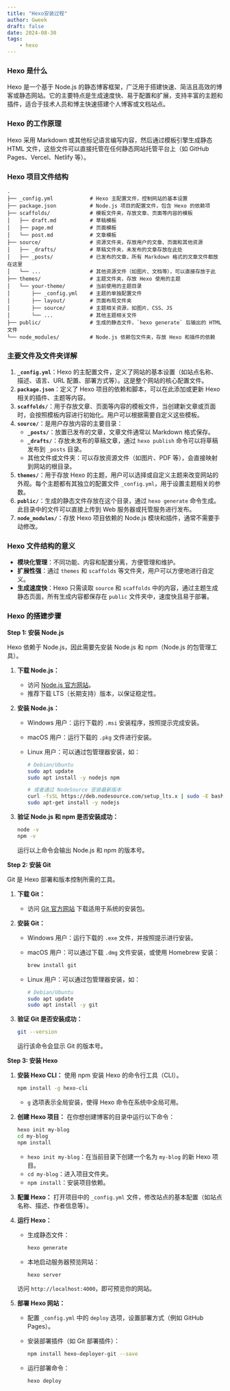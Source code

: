 ```yaml
---
title: "Hexo安装过程" 
author: Gweek
draft: false
date: 2024-08-30
tags:
    - hexo
---
```

### Hexo 是什么

Hexo 是一个基于 Node.js 的静态博客框架，广泛用于搭建快速、简洁且高效的博客或静态网站。它的主要特点是生成速度快、易于配置和扩展，支持丰富的主题和插件，适合于技术人员和博主快速搭建个人博客或文档站点。

### Hexo 的工作原理

Hexo 采用 Markdown 或其他标记语言编写内容，然后通过模板引擎生成静态 HTML 文件，这些文件可以直接托管在任何静态网站托管平台上（如 GitHub Pages、Vercel、Netlify 等）。

### Hexo 项目文件结构

```
.
├── _config.yml            # Hexo 主配置文件，控制网站的基本设置
├── package.json           # Node.js 项目的配置文件，包含 Hexo 的依赖项
├── scaffolds/             # 模板文件夹，存放文章、页面等内容的模板
│   ├── draft.md           # 草稿模板
│   ├── page.md            # 页面模板
│   └── post.md            # 文章模板
├── source/                # 资源文件夹，存放用户的文章、页面和其他资源
│   ├── _drafts/           # 草稿文件夹，未发布的文章存放在此处
│   ├── _posts/            # 已发布的文章，所有 Markdown 格式的文章文件都放在这里
│   └── ...                # 其他资源文件（如图片、文档等），可以直接存放于此
├── themes/                # 主题文件夹，存放 Hexo 使用的主题
│   └── your-theme/        # 当前使用的主题目录
│       ├── _config.yml    # 主题的单独配置文件
│       ├── layout/        # 页面布局文件夹
│       ├── source/        # 主题相关资源，如图片、CSS、JS
│       └── ...            # 其他主题相关文件
├── public/                # 生成的静态文件，`hexo generate` 后输出的 HTML 文件
└── node_modules/          # Node.js 依赖包文件夹，存放 Hexo 和插件的依赖
```

### 主要文件及文件夹详解

1. **`_config.yml`**：Hexo 的主配置文件，定义了网站的基本设置（如站点名称、描述、语言、URL 配置、部署方式等）。这是整个网站的核心配置文件。
2. **`package.json`**：定义了 Hexo 项目的依赖和脚本，可以在此添加或更新 Hexo 相关的插件、主题等内容。
3. **`scaffolds/`**：用于存放文章、页面等内容的模板文件，当创建新文章或页面时，会按照模板内容进行初始化。用户可以根据需要自定义这些模板。
4. **`source/`**：是用户存放内容的主要目录：
    - **`_posts/`**：放置已发布的文章，文章文件通常以 Markdown 格式保存。
    - **`_drafts/`**：存放未发布的草稿文章，通过 `hexo publish` 命令可以将草稿发布到 `_posts` 目录。
    - 其他文件或文件夹：可以存放资源文件（如图片、PDF 等），会直接映射到网站的根目录。
5. **`themes/`**：用于存放 Hexo 的主题，用户可以选择或自定义主题来改变网站的外观。每个主题都有其独立的配置文件 `_config.yml`，用于设置主题相关的参数。
6. **`public/`**：生成的静态文件存放在这个目录，通过 `hexo generate` 命令生成。此目录中的文件可以直接上传到 Web 服务器或托管服务进行发布。
7. **`node_modules/`**：存放 Hexo 项目依赖的 Node.js 模块和插件，通常不需要手动修改。

### Hexo 文件结构的意义

- **模块化管理**：不同功能、内容和配置分离，方便管理和维护。
- **扩展性强**：通过 `themes` 和 `scaffolds` 等文件夹，用户可以方便地进行自定义。
- **生成速度快**：Hexo 只需读取 `source` 和 `scaffolds` 中的内容，通过主题生成静态页面，所有生成内容都保存在 `public` 文件夹中，速度快且易于部署。

### Hexo 的搭建步骤

**Step 1: 安装 Node.js**

Hexo 依赖于 Node.js，因此需要先安装 Node.js 和 npm（Node.js 的包管理工具）。

1. **下载 Node.js：**
    - 访问 [Node.js 官方网站](https://nodejs.org/)。
    - 推荐下载 LTS（长期支持）版本，以保证稳定性。
2. **安装 Node.js：**
    - Windows 用户：运行下载的 `.msi` 安装程序，按照提示完成安装。
    - macOS 用户：运行下载的 `.pkg` 文件进行安装。
    - Linux 用户：可以通过包管理器安装，如：
        
        ```bash
        # Debian/Ubuntu
        sudo apt update
        sudo apt install -y nodejs npm
        
        # 或者通过 NodeSource 安装最新版本
        curl -fsSL https://deb.nodesource.com/setup_lts.x | sudo -E bash -
        sudo apt-get install -y nodejs
        ```
        
3. **验证 Node.js 和 npm 是否安装成功：**
    
    ```bash
    node -v
    npm -v
    ```
    
    运行以上命令会输出 Node.js 和 npm 的版本号。
    

**Step 2: 安装 Git**

Git 是 Hexo 部署和版本控制所需的工具。

1. **下载 Git：**
    - 访问 [Git 官方网站](https://git-scm.com/) 下载适用于系统的安装包。
2. **安装 Git：**
    - Windows 用户：运行下载的 `.exe` 文件，并按照提示进行安装。
    - macOS 用户：可以通过下载 `.dmg` 文件安装，或使用 Homebrew 安装：
        
        ```bash
        brew install git
        ```
        
    - Linux 用户：可以通过包管理器安装，如：
        
        ```bash
        # Debian/Ubuntu
        sudo apt update
        sudo apt install -y git
        ```
        
3. **验证 Git 是否安装成功：**
    
    ```bash
    git --version
    ```
    
    运行该命令会显示 Git 的版本号。
    

**Step 3: 安装 Hexo**

1. **安装 Hexo CLI：**
使用 npm 安装 Hexo 的命令行工具（CLI）。
    
    ```bash
    npm install -g hexo-cli
    ```
    
    - `g` 选项表示全局安装，使得 Hexo 命令在系统中全局可用。
2. **创建 Hexo 项目：**
在你想创建博客的目录中运行以下命令：
    
    ```bash
    hexo init my-blog
    cd my-blog
    npm install
    ```
    
    - `hexo init my-blog`：在当前目录下创建一个名为 `my-blog` 的新 Hexo 项目。
    - `cd my-blog`：进入项目文件夹。
    - `npm install`：安装项目依赖。
3. **配置 Hexo：**
打开项目中的 `_config.yml` 文件，修改站点的基本配置（如站点名称、描述、作者信息等）。
4. **运行 Hexo：**
    - 生成静态文件：
        
        ```bash
        hexo generate
        ```
        
    - 本地启动服务器预览网站：
        
        ```bash
        hexo server
        ```
        
    
    访问 `http://localhost:4000`，即可预览你的网站。
    
5. **部署 Hexo 网站：**
    - 配置 `_config.yml` 中的 `deploy` 选项，设置部署方式（例如 GitHub Pages）。
    - 安装部署插件（如 Git 部署插件）：
        
        ```bash
        npm install hexo-deployer-git --save
        ```
        
    - 运行部署命令：
        
        ```bash
        hexo deploy
        ```
